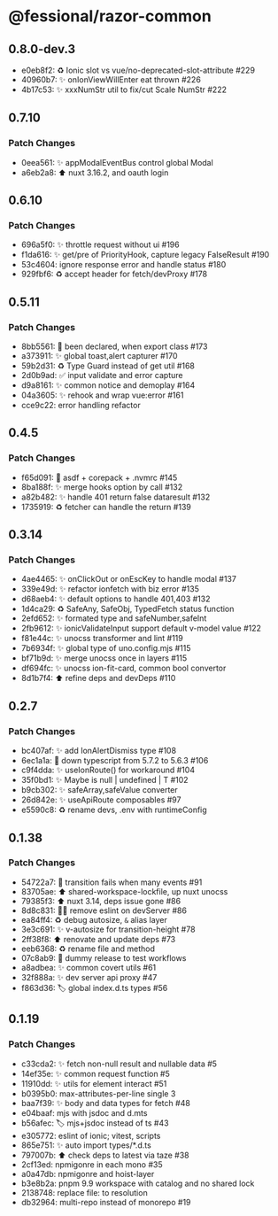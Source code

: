 # @fessional/razor-common

## 0.8.0-dev.3

- e0eb8f2: ♻️ Ionic slot vs vue/no-deprecated-slot-attribute #229
- 40960b7: ✨ onIonViewWillEnter eat thrown #226
- 4b17c53: ✨ xxxNumStr util to fix/cut Scale NumStr #222

## 0.7.10

### Patch Changes

- 0eea561: ✨ appModalEventBus control global Modal
- a6eb2a8: ⬆️ nuxt 3.16.2, and oauth login

## 0.6.10

### Patch Changes

- 696a5f0: ✨ throttle request without ui #196
- f1da616: ✨ get/pre of PriorityHook, capture legacy FalseResult #190
- 53c4604: ignore response error and handle status #180
- 929fbf6: ♻️ accept header for fetch/devProxy #178

## 0.5.11

### Patch Changes

- 8bb5561: 🐛 been declared, when export class #173
- a373911: ✨ global toast,alert capturer #170
- 59b2d31: ♻️ Type Guard instead of get util #168
- 2d0b9ad: ✅ input validate and error capture
- d9a8161: ✨ common notice and demoplay #164
- 04a3605: ✨ rehook and wrap vue:error #161
- cce9c22: error handling refactor

## 0.4.5

### Patch Changes

- f65d091: 💚 asdf + corepack + .nvmrc #145
- 8ba188f: ✨ merge hooks option by call #132
- a82b482: ✨ handle 401 return false dataresult #132
- 1735919: ♻️ fetcher can handle the return #139

## 0.3.14

### Patch Changes

- 4ae4465: ✨ onClickOut or onEscKey to handle modal #137
- 339e49d: ✨ refactor ionfetch with biz error #135
- d68aeb4: ✨ default options to handle 401,403 #132
- 1d4ca29: ♻️ SafeAny, SafeObj, TypedFetch status function
- 2efd652: ✨ formated type and safeNumber,safeInt
- 2fb9612: ✨ ionicValidateInput support default v-model value #122
- f81e44c: ✨ unocss transformer and lint #119
- 7b6934f: ✨ global type of uno.config.mjs #115
- bf71b9d: ✨ merge unocss once in layers #115
- df694fc: ✨ unocss ion-fit-card, common bool convertor
- 8d1b7f4: ⬆️ refine deps and devDeps #110

## 0.2.7

### Patch Changes

- bc407af: ✨ add IonAlertDismiss type #108
- 6ec1a1a: 🐛 down typescript from 5.7.2 to 5.6.3 #106
- c9f4dda: ✨ useIonRoute() for workaround #104
- 35f0bd1: ✨ Maybe<T> is null | undefined | T #102
- b9cb302: ✨ safeArray,safeValue converter
- 26d842e: ✨ useApiRoute composables #97
- e5590c8: ♻️ rename devs, .env with runtimeConfig

## 0.1.38

### Patch Changes

- 54722a7: 🐛 transition fails when many events #91
- 83705ae: ⬆ shared-workspace-lockfile, up nuxt unocss
- 79385f3: ⬆ nuxt 3.14, deps issue gone #86
- 8d8c831: 🧑‍💻 remove eslint on devServer #86
- ea84ff4: ♻️ debug autosize, `&` alias layer
- 3e3c691: ✨ v-autosize for transition-height #78
- 2ff38f8: ⬆️ renovate and update deps #73
- eeb6368: ♻️ rename file and method
- 07c8ab9: 💚 dummy release to test workflows
- a8adbea: ✨ common covert utils #61
- 32f888a: ✨ dev server api proxy #47
- f863d36: 🏷️ global index.d.ts types #56

## 0.1.19

### Patch Changes

- c33cda2: ✨ fetch non-null result and nullable data #5
- 14ef35e: ✨ common request function #5
- 11910dd: ✨ utils for element interact #51
- b0395b0: max-attributes-per-line single 3
- baa7f39: ✨ body and data types for fetch #48
- e04baaf: mjs with jsdoc and d.mts
- b56afec: 🏷️ mjs+jsdoc instead of ts #43
- e305772: eslint of ionic; vitest, scripts
- 865e751: ✨ auto import types/\*.d.ts
- 797007b: ⬆️ check deps to latest via taze #38
- 2cf13ed: npmigonre in each mono #35
- a0a47db: npmigonre and hoist-layer
- b3e8b2a: pnpm 9.9 workspace with catalog and no shared lock
- 2138748: replace file: to resolution
- db32964: multi-repo instead of monorepo #19
